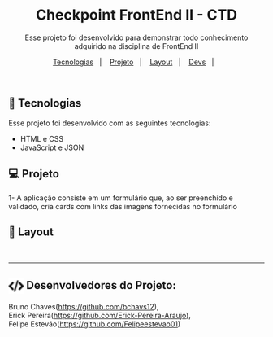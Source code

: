 <h1 align="center"> Checkpoint FrontEnd II - CTD </h1>

<p align="center">
Esse projeto foi desenvolvido para demonstrar todo conhecimento adquirido na disciplina de FrontEnd II
</p>

<p align="center">
 <a href="#-tecnologias">Tecnologias</a>&nbsp;&nbsp;&nbsp;|&nbsp;&nbsp;&nbsp;
  <a href="#-projeto">Projeto</a>&nbsp;&nbsp;&nbsp;|&nbsp;&nbsp;&nbsp;
  <a href="#-layout">Layout</a>&nbsp;&nbsp;&nbsp;|&nbsp;&nbsp;&nbsp;
  <a href="#-layout">Devs</a>&nbsp;&nbsp;&nbsp;|&nbsp;&nbsp;&nbsp;
</p>

<br>

## 🚀 Tecnologias

Esse projeto foi desenvolvido com as seguintes tecnologias:

- HTML e CSS
- JavaScript e JSON

## 💻 Projeto

1- A aplicação consiste em um formulário que, ao ser preenchido e validado, cria cards
com links das imagens fornecidas no formulário

## 🔖 Layout

<img src="">

---

## <img src="./assets/Devs-icon.png" width="30px" align="center"> Desenvolvedores do Projeto:

Bruno Chaves(https://github.com/bchavs12),<br> Erick Pereira(https://github.com/Erick-Pereira-Araujo), <br>
Felipe Estevão(https://github.com/Felipeestevao01)
